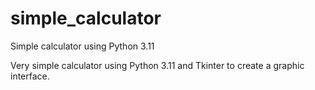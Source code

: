 # simple_calculator
Simple calculator using Python 3.11

Very simple calculator using Python 3.11 and Tkinter to create a graphic interface.
